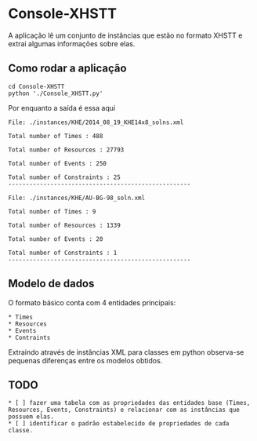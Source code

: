 # Console-XHSTT

A aplicação lê um conjunto de instâncias que estão no formato XHSTT e extrai algumas informações sobre elas.

## Como rodar a aplicação

    cd Console-XHSTT
    python './Console_XHSTT.py'

Por enquanto a saída é essa aqui

    File: ./instances/KHE/2014_08_19_KHE14x8_solns.xml

    Total number of Times : 488

    Total number of Resources : 27793

    Total number of Events : 250

    Total number of Constraints : 25
    ----------------------------------------------------

    File: ./instances/KHE/AU-BG-98_soln.xml

    Total number of Times : 9

    Total number of Resources : 1339

    Total number of Events : 20

    Total number of Constraints : 1
    ----------------------------------------------------

## Modelo de dados

O formato básico conta com 4 entidades principais:

    * Times
    * Resources
    * Events
    * Contraints

Extraindo através de instâncias XML para classes em python observa-se pequenas diferenças entre os modelos obtidos.

## TODO

    * [ ] fazer uma tabela com as propriedades das entidades base (Times, Resources, Events, Constraints) e relacionar com as instâncias que possuem elas.
    * [ ] identificar o padrão estabelecido de propriedades de cada classe.
